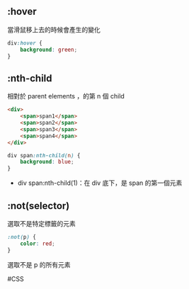 ## :hover
當滑鼠移上去的時候會產生的變化

```css
div:hover {
	background: green;
}
```

## :nth-child
相對於 parent elements ，的第 n 個 child
```html
<div>
	<span>span1</span>
	<span>span2</span>
	<span>span3</span>
	<span>span4</span>
</div>
```

```css
div span:nth-child(n) {
	background: blue;
}
```
- div span:nth-child(1)：在 div 底下，是 span 的第一個元素


## :not(selector)
選取不是特定標籤的元素
```css
:not(p) {
	color: red;
}
```
選取不是 p 的所有元素

#CSS 
